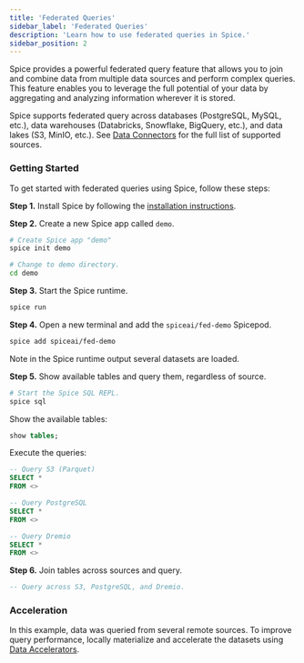 ```yaml
---
title: 'Federated Queries'
sidebar_label: 'Federated Queries'
description: 'Learn how to use federated queries in Spice.'
sidebar_position: 2
---
```


Spice provides a powerful federated query feature that allows you to join and combine data from multiple data sources and perform complex queries. This feature enables you to leverage the full potential of your data by aggregating and analyzing information wherever it is stored.

Spice supports federated query across databases (PostgreSQL, MySQL, etc.), data warehouses (Databricks, Snowflake, BigQuery, etc.), and data lakes (S3, MinIO, etc.). See [Data Connectors](/data-connectors/index.md) for the full list of supported sources.

### Getting Started

To get started with federated queries using Spice, follow these steps:

**Step 1.** Install Spice by following the [installation instructions](/getting-started/index.md).

**Step 2.** Create a new Spice app called `demo`.

```bash
# Create Spice app "demo"
spice init demo

# Change to demo directory.
cd demo
```

**Step 3.** Start the Spice runtime.

```bash
spice run
```

**Step 4.** Open a new terminal and add the `spiceai/fed-demo` Spicepod.

```bash
spice add spiceai/fed-demo
```

Note in the Spice runtime output several datasets are loaded.

**Step 5.** Show available tables and query them, regardless of source.

```bash
# Start the Spice SQL REPL.
spice sql
```

Show the available tables:

```sql
show tables;
```

Execute the queries:

```sql
-- Query S3 (Parquet)
SELECT *
FROM <>

-- Query PostgreSQL
SELECT *
FROM <>

-- Query Dremio
SELECT *
FROM <>
```

**Step 6.** Join tables across sources and query.

```sql
-- Query across S3, PostgreSQL, and Dremio.
```

### Acceleration

In this example, data was queried from several remote sources. To improve query performance, locally materialize and accelerate the datasets using [Data Accelerators](/data-accelerators/index.md).
